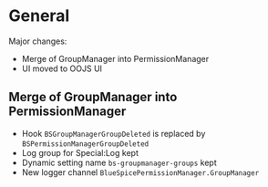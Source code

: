 # General

Major changes:
- Merge of GroupManager into PermissionManager
- UI moved to OOJS UI

## Merge of GroupManager into PermissionManager

- Hook `BSGroupManagerGroupDeleted` is replaced by `BSPermissionManagerGroupDeleted`
- Log group for Special:Log kept
- Dynamic setting name `bs-groupmanager-groups` kept
- New logger channel `BlueSpicePermissionManager.GroupManager`

